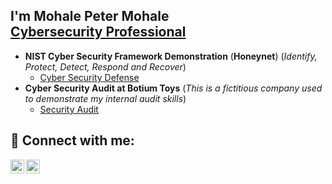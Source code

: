 <h2>I'm Mohale Peter Mohale <br/><a href="https://www.linkedin.com/in/mohalemohale/">Cybersecurity Professional</a> <a 

<h2></h2>


- <b>NIST Cyber Security Framework Demonstration</b> (**Honeynet**) (*Identify, Protect, Detect, Respond and Recover*)
  - [Cyber Security Defense](https://github.com/Mohale-Mohale/Azure-SOC)
- <b>Cyber Security Audit at Botium Toys</b> (*This is a fictitious company used to demonstrate my internal audit skills*)
  - [Security Audit](https://github.com/Mohale-Mohale/Security-Audit)
  

<h2> 🤳 Connect with me:</h2>

[<img align="left" alt="JoshMadakor | Twitter" width="22px" src="https://cdn.jsdelivr.net/npm/simple-icons@v3/icons/twitter.svg" />][twitter]
[<img align="left" alt="JoshMadakor | LinkedIn" width="22px" src="https://cdn.jsdelivr.net/npm/simple-icons@v3/icons/linkedin.svg" />][linkedin]


[twitter]: https://twitter.com/Moohale
[linkedin]: https://linkedin.com/in/mohalemohale

<!--
**joshmadakor1/joshmadakor1** is a ✨ _special_ ✨ repository because its `README.md` (this file) appears on your GitHub profile.

Here are some ideas to get you started:

- 🔭 I’m currently working on ...
- 🌱 I’m currently learning ...
- 👯 I’m looking to collaborate on ...
- 🤔 I’m looking for help with ...
- 💬 Ask me about ...
- 📫 How to reach me: ...
- 😄 Pronouns: ...
- ⚡ Fun fact: ...
-->
